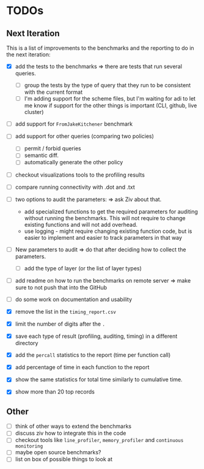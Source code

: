 
# TODOs

## Next Iteration
This is a list of improvements to the benchmarks and the reporting to do in the next iteration:

- [x] add the tests to the benchmarks => there are tests that run several queries. 
  - [ ] group the tests by the type of query that they run to be consistent with the current format
  - [ ] I'm adding support for the scheme files, but I'm waiting for adi to let me know if support for the other 
  things is important (CLI, github, live cluster) 
- [ ] add support for `FromJakeKitchener` benchmark
- [ ] add support for other queries (comparing two policies)
  - [ ] permit / forbid queries
  - [ ] semantic diff. 
  - [ ] automatically generate the other policy
- [ ] checkout visualizations tools to the profiling results
- [ ] compare running connectivity with .dot and .txt
- [ ] two options to audit the parameters: => ask Ziv about that.
  - add specialized functions to get the required parameters for auditing without running the benchmarks. 
  This will not require to change existing functions and will not add overhead.
  - use logging - might require changing existing function code, but is easier to implement and easier to track 
  parameters in that way
- [ ] New parameters to audit => do that after deciding how to collect the parameters.
  - [ ] add the type of layer (or the list of layer types)
- [ ] add readme on how to run the benchmarks on remote server => make sure to not push that into the GitHub
- [ ] do some work on documentation and usability
- [x] remove the list in the `timing_report.csv`
- [x] limit the number of digits after the `.`
- [x] save each type of result (profiling, auditing, timing) in a different directory
- [x] add the `percall` statistics to the report (time per function call)
- [x] add percentage of time in each function to the report
- [x] show the same statistics for total time similarly to cumulative time.
- [x] show more than 20 top records


## Other
- [ ] think of other ways to extend the benchmarks
- [ ] discuss ziv how to integrate this in the code
- [ ] checkout tools like `line_profiler`, `memory_profiler` and 
`continuous monitoring`
- [ ] maybe open source benchmarks?
- [ ] list on box of possible things to look at